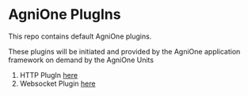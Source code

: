 # AgniOne PlugIns

This repo contains default AgniOne plugins.

These plugins will be initiated and provided by the AgniOne application framework on demand by the AgniOne Units

1. HTTP PlugIn [here](./http/ahttpclient/README.md)
2. Websocket Plugin [here](./websocket/awsclient/README.md)

